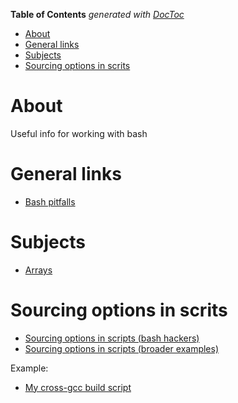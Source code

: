 <!-- START doctoc generated TOC please keep comment here to allow auto update -->
<!-- DON'T EDIT THIS SECTION, INSTEAD RE-RUN doctoc TO UPDATE -->
**Table of Contents**  *generated with [DocToc](https://github.com/thlorenz/doctoc)*

- [About](#about)
- [General links](#general-links)
- [Subjects](#subjects)
- [Sourcing options in scrits](#sourcing-options-in-scrits)

<!-- END doctoc generated TOC please keep comment here to allow auto update -->

# About
Useful info for working with bash

# General links

* [Bash pitfalls](http://mywiki.wooledge.org/BashPitfalls)

# Subjects

* [Arrays](https://github.com/ProfessorKaos64/documents/blob/master/bash/bash-arrays.md)

# Sourcing options in scrits 

* [Sourcing options in scripts (bash hackers)](http://wiki.bash-hackers.org/howto/getopts_tutorial)
* [Sourcing options in scripts (broader examples)](http://mywiki.wooledge.org/BashFAQ/035)

Example:

* [My cross-gcc build script](https://github.com/ProfessorKaos64/LibreGeek-Packaging/blob/brewmaster/gcc/build-cross-gcc.sh)

